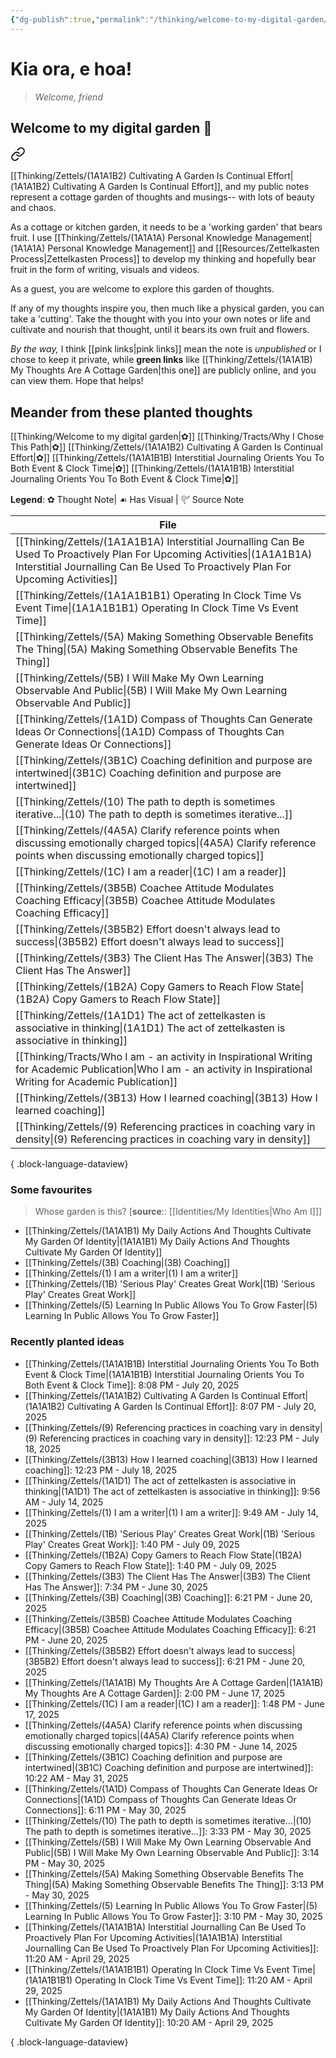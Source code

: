 ```yaml
---
{"dg-publish":true,"permalink":"/thinking/welcome-to-my-digital-garden/","tags":["gardenEntry"],"noteIcon":"","created":"2025-05-30T14:25","updated":"2025-07-20T20:05"}
---
```




# Kia ora, e hoa! 
> _Welcome, friend_

## Welcome to my digital garden 🌱

<div class="transclusion internal-embed is-loaded"><a class="markdown-embed-link" href="/thinking/zettels/1-a1-a1-b-my-thoughts-are-a-cottage-garden/" aria-label="Open link"><svg xmlns="http://www.w3.org/2000/svg" width="24" height="24" viewBox="0 0 24 24" fill="none" stroke="currentColor" stroke-width="2" stroke-linecap="round" stroke-linejoin="round" class="svg-icon lucide-link"><path d="M10 13a5 5 0 0 0 7.54.54l3-3a5 5 0 0 0-7.07-7.07l-1.72 1.71"></path><path d="M14 11a5 5 0 0 0-7.54-.54l-3 3a5 5 0 0 0 7.07 7.07l1.71-1.71"></path></svg></a><div class="markdown-embed">





[[Thinking/Zettels/(1A1A1B2) Cultivating A Garden Is Continual Effort\|(1A1A1B2) Cultivating A Garden Is Continual Effort]], and my public notes represent a cottage garden of thoughts and musings-- with lots of beauty and chaos. 

As a cottage or kitchen garden, it needs to be a 'working garden' that bears fruit. I use [[Thinking/Zettels/(1A1A1A) Personal Knowledge Management\|(1A1A1A) Personal Knowledge Management]] and [[Resources/Zettelkasten Process\|Zettelkasten Process]] to develop my thinking and hopefully bear fruit in the form of writing, visuals and videos. 

</div></div>


As a guest, you are welcome to explore this garden of thoughts. 

If any of my thoughts inspire you, then much like a physical garden, you can take a 'cutting'. Take the thought with you into your own notes or life and cultivate and nourish that thought, until it bears its own fruit and flowers. 

_By the way,_ I think [[pink links\|pink links]] mean the note is _unpublished_ or I chose to keep it private, while **green links** like [[Thinking/Zettels/(1A1A1B) My Thoughts Are A Cottage Garden\|this one]] are publicly online, and you can view them. Hope that helps!

## Meander  from these planted thoughts

[[Thinking/Welcome to my digital garden\|✿]] [[Thinking/Tracts/Why I Chose This Path\|✿]] [[Thinking/Zettels/(1A1A1B2) Cultivating A Garden Is Continual Effort\|✿]] [[Thinking/Zettels/(1A1A1B1B) Interstitial Journaling Orients You To Both Event & Clock Time\|✿]] [[Thinking/Zettels/(1A1A1B1B) Interstitial Journaling Orients You To Both Event & Clock Time\|✿]]

**Legend**: ✿ Thought Note| ☙ Has Visual | 𔒝 Source Note 

| File                                                                                                                                                                                                             |
| ---------------------------------------------------------------------------------------------------------------------------------------------------------------------------------------------------------------- |
| [[Thinking/Zettels/(1A1A1B1A) Interstitial Journalling Can Be Used To Proactively Plan For Upcoming Activities\|(1A1A1B1A) Interstitial Journalling Can Be Used To Proactively Plan For Upcoming Activities]] |
| [[Thinking/Zettels/(1A1A1B1B1) Operating In Clock Time Vs Event Time\|(1A1A1B1B1) Operating In Clock Time Vs Event Time]]                                                                                     |
| [[Thinking/Zettels/(5A) Making Something Observable Benefits The Thing\|(5A) Making Something Observable Benefits The Thing]]                                                                                 |
| [[Thinking/Zettels/(5B) I Will Make My Own Learning Observable And Public\|(5B) I Will Make My Own Learning Observable And Public]]                                                                           |
| [[Thinking/Zettels/(1A1D) Compass of Thoughts Can Generate Ideas Or Connections\|(1A1D) Compass of Thoughts Can Generate Ideas Or Connections]]                                                               |
| [[Thinking/Zettels/(3B1C) Coaching definition and purpose are intertwined\|(3B1C) Coaching definition and purpose are intertwined]]                                                                           |
| [[Thinking/Zettels/(10) The path to depth is sometimes iterative...\|(10) The path to depth is sometimes iterative...]]                                                                                       |
| [[Thinking/Zettels/(4A5A) Clarify reference points when discussing emotionally charged topics\|(4A5A) Clarify reference points when discussing emotionally charged topics]]                                   |
| [[Thinking/Zettels/(1C) I am a reader\|(1C) I am a reader]]                                                                                                                                                   |
| [[Thinking/Zettels/(3B5B) Coachee Attitude Modulates Coaching Efficacy\|(3B5B) Coachee Attitude Modulates Coaching Efficacy]]                                                                                 |
| [[Thinking/Zettels/(3B5B2) Effort doesn't always lead to success\|(3B5B2) Effort doesn't always lead to success]]                                                                                             |
| [[Thinking/Zettels/(3B3) The Client Has The Answer\|(3B3) The Client Has The Answer]]                                                                                                                         |
| [[Thinking/Zettels/(1B2A) Copy Gamers to Reach Flow State\|(1B2A) Copy Gamers to Reach Flow State]]                                                                                                           |
| [[Thinking/Zettels/(1A1D1) The act of zettelkasten is associative in thinking\|(1A1D1) The act of zettelkasten is associative in thinking]]                                                                   |
| [[Thinking/Tracts/Who I am - an activity in Inspirational Writing for Academic Publication\|Who I am - an activity in Inspirational Writing for Academic Publication]]                                        |
| [[Thinking/Zettels/(3B13) How I learned coaching\|(3B13) How I learned coaching]]                                                                                                                             |
| [[Thinking/Zettels/(9) Referencing practices in coaching vary in density\|(9) Referencing practices in coaching vary in density]]                                                                             |

{ .block-language-dataview}

### Some favourites 

> Whose garden is this? [**source**:: [[Identities/My Identities\|Who Am I]]] 

- [[Thinking/Zettels/(1A1A1B1) My Daily Actions And Thoughts Cultivate My Garden Of Identity\|(1A1A1B1) My Daily Actions And Thoughts Cultivate My Garden Of Identity]]
- [[Thinking/Zettels/(3B) Coaching\|(3B) Coaching]]
- [[Thinking/Zettels/(1) I am a writer\|(1) I am a writer]]
- [[Thinking/Zettels/(1B) 'Serious Play' Creates Great Work\|(1B) 'Serious Play' Creates Great Work]]
- [[Thinking/Zettels/(5) Learning In Public Allows You To Grow Faster\|(5) Learning In Public Allows You To Grow Faster]]

### Recently planted ideas 

- [[Thinking/Zettels/(1A1A1B1B) Interstitial Journaling Orients You To Both Event & Clock Time\|(1A1A1B1B) Interstitial Journaling Orients You To Both Event & Clock Time]]: 8:08 PM - July 20, 2025
- [[Thinking/Zettels/(1A1A1B2) Cultivating A Garden Is Continual Effort\|(1A1A1B2) Cultivating A Garden Is Continual Effort]]: 8:07 PM - July 20, 2025
- [[Thinking/Zettels/(9) Referencing practices in coaching vary in density\|(9) Referencing practices in coaching vary in density]]: 12:23 PM - July 18, 2025
- [[Thinking/Zettels/(3B13) How I learned coaching\|(3B13) How I learned coaching]]: 12:23 PM - July 18, 2025
- [[Thinking/Zettels/(1A1D1) The act of zettelkasten is associative in thinking\|(1A1D1) The act of zettelkasten is associative in thinking]]: 9:56 AM - July 14, 2025
- [[Thinking/Zettels/(1) I am a writer\|(1) I am a writer]]: 9:49 AM - July 14, 2025
- [[Thinking/Zettels/(1B) 'Serious Play' Creates Great Work\|(1B) 'Serious Play' Creates Great Work]]: 1:40 PM - July 09, 2025
- [[Thinking/Zettels/(1B2A) Copy Gamers to Reach Flow State\|(1B2A) Copy Gamers to Reach Flow State]]: 1:40 PM - July 09, 2025
- [[Thinking/Zettels/(3B3) The Client Has The Answer\|(3B3) The Client Has The Answer]]: 7:34 PM - June 30, 2025
- [[Thinking/Zettels/(3B) Coaching\|(3B) Coaching]]: 6:21 PM - June 20, 2025
- [[Thinking/Zettels/(3B5B) Coachee Attitude Modulates Coaching Efficacy\|(3B5B) Coachee Attitude Modulates Coaching Efficacy]]: 6:21 PM - June 20, 2025
- [[Thinking/Zettels/(3B5B2) Effort doesn't always lead to success\|(3B5B2) Effort doesn't always lead to success]]: 6:21 PM - June 20, 2025
- [[Thinking/Zettels/(1A1A1B) My Thoughts Are A Cottage Garden\|(1A1A1B) My Thoughts Are A Cottage Garden]]: 2:00 PM - June 17, 2025
- [[Thinking/Zettels/(1C) I am a reader\|(1C) I am a reader]]: 1:48 PM - June 17, 2025
- [[Thinking/Zettels/(4A5A) Clarify reference points when discussing emotionally charged topics\|(4A5A) Clarify reference points when discussing emotionally charged topics]]: 4:30 PM - June 14, 2025
- [[Thinking/Zettels/(3B1C) Coaching definition and purpose are intertwined\|(3B1C) Coaching definition and purpose are intertwined]]: 10:22 AM - May 31, 2025
- [[Thinking/Zettels/(1A1D) Compass of Thoughts Can Generate Ideas Or Connections\|(1A1D) Compass of Thoughts Can Generate Ideas Or Connections]]: 6:11 PM - May 30, 2025
- [[Thinking/Zettels/(10) The path to depth is sometimes iterative...\|(10) The path to depth is sometimes iterative...]]: 3:33 PM - May 30, 2025
- [[Thinking/Zettels/(5B) I Will Make My Own Learning Observable And Public\|(5B) I Will Make My Own Learning Observable And Public]]: 3:14 PM - May 30, 2025
- [[Thinking/Zettels/(5A) Making Something Observable Benefits The Thing\|(5A) Making Something Observable Benefits The Thing]]: 3:13 PM - May 30, 2025
- [[Thinking/Zettels/(5) Learning In Public Allows You To Grow Faster\|(5) Learning In Public Allows You To Grow Faster]]: 3:10 PM - May 30, 2025
- [[Thinking/Zettels/(1A1A1B1A) Interstitial Journalling Can Be Used To Proactively Plan For Upcoming Activities\|(1A1A1B1A) Interstitial Journalling Can Be Used To Proactively Plan For Upcoming Activities]]: 11:20 AM - April 29, 2025
- [[Thinking/Zettels/(1A1A1B1B1) Operating In Clock Time Vs Event Time\|(1A1A1B1B1) Operating In Clock Time Vs Event Time]]: 11:20 AM - April 29, 2025
- [[Thinking/Zettels/(1A1A1B1) My Daily Actions And Thoughts Cultivate My Garden Of Identity\|(1A1A1B1) My Daily Actions And Thoughts Cultivate My Garden Of Identity]]: 10:20 AM - April 29, 2025

{ .block-language-dataview}

